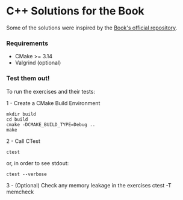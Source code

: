 # C++ Solutions for the Book

Some of the solutions were inspired by the [Book's official repository](https://github.com/careercup/CtCI-6th-Edition-cpp).

### Requirements
* CMake >= 3.14
* Valgrind (optional)

### Test them out!

To run the exercises and their tests:

1 - Create a CMake Build Environment
```(bash)
mkdir build 
cd build
cmake -DCMAKE_BUILD_TYPE=Debug ..
make
```

2 - Call CTest
```(bash)
ctest
```
or, in order to see stdout:
```(bash)
ctest --verbose
```

3 - (Optional) Check any memory leakage in the exercises
ctest -T memcheck